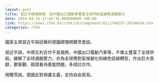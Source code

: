```yaml
---
layout: post
title: 習近平晤德總理　指中國出口電動車豐富全球供給並緩解通脹壓力
date: 2024-04-16 17:44:36.000000000 +08:00
link: https://news.rthk.hk/rthk/ch/component/k2/1749157-20240416.htm
categories: rthk
---
```


國家主席習近平與訪華的德國總理朔爾茨會談。

習近平說，中德互利合作不是風險，中國出口電動汽車等，不單止豐富了全球供給，緩解了全球通脹壓力，亦為全球應對氣候變化和綠色低碳轉型，作出巨大貢獻，要客觀、辯證看待產能問題，多探討合作。

朔爾茨說，德國反對保護主義，支持自由貿易。
